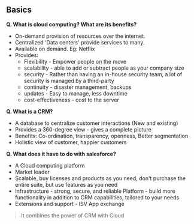 ## Basics

**Q. What is cloud computing? What are its benefits?**

*   On-demand provision of resources over the internet.
*   Centralized 'Data centers' provide services to many.
*   Available on demand. Eg: Netflix
*   Provides:
    *   Flexibility - Empower people on the move
    *   scalability - able to add or subtract people as your company size
    *   security - Rather than having an in-house security team, a lot of security is managed by a third-party
    *   continuity - disaster management, backups
    *   updates - Easy to manage, less downtime
    *   cost-effectiveness - cost to the server
        
**Q. What is a CRM?**

*   A database to centralize customer interactions (New and existing)
*   Provides a 360-degree view - gives a complete picture
*   Benefits: Co-ordination, transparency, openness, Better segmentation
*   Holistic view of customer, happier customers
    
**Q. What does it have to do with salesforce?**

*   A Cloud computing platform
*   Market leader
*   Scalable, buy licenses and products as you need, don't purchase the entire suite, but use features as you need
*   Infrastructure - strong, secure, and reliable Platform - build more functionality in addition to CRM capabilities, tailored to your needs
*   Extensions and support - ISV App exchange
    
> It combines the power of CRM with Cloud





